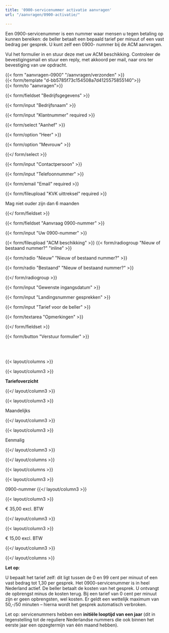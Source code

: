 ```yaml
---
title: '0900-servicenummer activatie aanvragen'
url: "/aanvragen/0900-activatie/"

---
```

Een 0900-servicenummer is een nummer waar mensen u tegen betaling op kunnen bereiken: de beller betaalt een bepaald tarief per minuut of een vast bedrag per gesprek. U kunt zelf een 0900- nummer bij de ACM aanvragen.

Vul het formulier in en stuur deze met uw ACM beschikking. Controleer de bevestigingsmail en stuur een reply, met akkoord per mail, naar ons ter bevestiging van uw opdracht.

{{< form "aanvragen-0900" "/aanvragen/verzonden" >}}  
{{< form/template "d-bb5785f73c154508a7d4125575855140">}}  
{{< form/to "aanvragen">}}

{{< form/fieldset "Bedrijfsgegevens" >}}

{{< form/input "Bedrijfsnaam" >}}

{{< form/input "Klantnummer" required >}}

{{< form/select "Aanhef" >}}

{{< form/option "Heer" >}}

{{< form/option "Mevrouw" >}}

{{</ form/select >}}

{{< form/input "Contactpersoon" >}}

{{< form/input "Telefoonnummer" >}}

{{< form/email "Email" required >}}

{{< form/fileupload "KVK uittreksel" required >}}

Mag niet ouder zijn dan 6 maanden

{{</ form/fieldset >}}

{{< form/fieldset "Aanvraag 0900-nummer" >}}

{{< form/input "Uw 0900-nummer" >}}

{{< form/fileupload "ACM beschikking" >}}
{{< form/radiogroup "Nieuw of bestaand nummer?" "inline" >}}

{{< form/radio "Nieuw" "Nieuw of bestaand nummer?" >}}

{{< form/radio "Bestaand" "Nieuw of bestaand nummer?" >}}

{{</ form/radiogroup >}}

{{< form/input "Gewenste ingangsdatum" >}}

{{< form/input "Landingsnummer gesprekken" >}}

{{< form/input "Tarief voor de beller" >}}

{{< form/textarea "Opmerkingen" >}}

{{</ form/fieldset >}}

{{< form/button "Verstuur formulier" >}}

<br><br>

{{< layout/columns >}}

{{< layout/column3 >}}

**Tariefoverzicht**

{{</ layout/column3 >}}

{{< layout/column3 >}}

Maandelijks

{{</ layout/column3 >}}

{{< layout/column3 >}}

Eenmalig

{{</ layout/column3 >}}

{{</ layout/columns >}}

{{< layout/columns >}}

{{< layout/column3 >}}

0900-nummer
{{</ layout/column3 >}}

{{< layout/column3 >}}

€ 35,00 excl. BTW

{{</ layout/column3 >}}

{{< layout/column3 >}}

€ 15,00 excl. BTW

{{</ layout/column3 >}}

{{</ layout/columns >}}<br>

**Let op**: <br>

U bepaalt het tarief zelf: dit ligt tussen de 0 en 99 cent per minuut of een vast bedrag tot 1,30 per gesprek. Het 0900-servicenummer is in heel Nederland actief. De beller betaalt de kosten van het gesprek. U ontvangt de opbrengst minus de kosten terug. Bij een tarief van 0 cent per minuut zijn er geen opbrengsten, wel kosten. Er geldt een wettelijk maximum van 50,-/50 minuten – hierna wordt het gesprek automatisch verbroken.

Let op: servicenummers hebben een **initiële looptijd van een jaar** (dit in tegenstelling tot de reguliere Nederlandse nummers die ook binnen het eerste jaar een opzegtermijn van één maand hebben).
